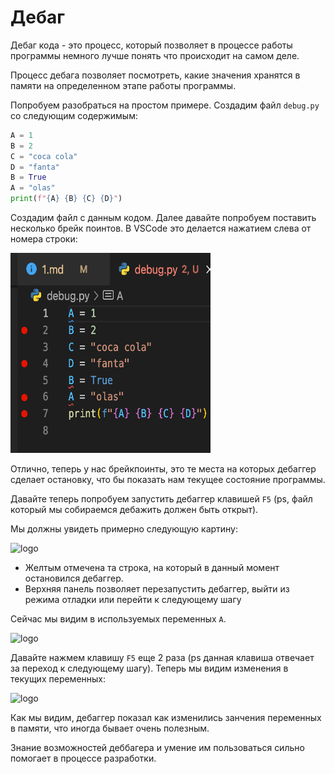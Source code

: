 # Дебаг

Дебаг кода - это процесс, который позволяет в процессе работы программы немного лучше понять что происходит на самом деле.

Процесс дебага позволяет посмотреть, какие значения хранятся в памяти на определенном этапе работы программы.

Попробуем разобраться на простом примере. Создадим файл `debug.py` со следующим содержимым:

```python
A = 1
B = 2
C = "coca cola"
D = "fanta"
B = True
A = "olas"
print(f"{A} {B} {C} {D}")
```

Создадим файл с данным кодом. Далее давайте попробуем поставить несколько брейк поинтов. В VSCode это делается нажатием слева от номера строки:

<p align="left">
  <img width="320px" height="320px" src="debug.png" alt="logo"/>
</p>

Отлично, теперь у нас брейкпоинты, это те места на которых дебаггер сделает остановку, что бы показать нам текущее состояние программы.

Давайте теперь попробуем запустить дебаггер клавишей `F5` (ps, файл который мы собираемся дебажить должен быть открыт). 

Мы должны увидеть примерно следующую картину:


<p align="left">
  <img width="320px" height="320px" src="debug2.png" alt="logo"/>
</p>

- Желтым отмечена та строка, на который в данный момент остановился дебаггер.
- Верхняя панель позволяет перезапустить дебаггер, выйти из режима отладки или перейти к следующему шагу

Сейчас мы видим в используемых переменных `A`.

<p align="left">
  <img width="320px" height="320px" src="debug3.png" alt="logo"/>
</p>

Давайте нажмем клавишу `F5` еще 2 раза (ps данная клавиша отвечает за переход к следующему шагу). Теперь мы видим изменения в текущих переменных:

<p align="left">
  <img width="320px" height="320px" src="debug4.png" alt="logo"/>
</p>

Как мы видим, дебаггер показал как изменились занчения переменных в памяти, что иногда бывает очень полезным. 

Знание возможностей деббагера и умение им пользоваться сильно помогает в процессе разработки.

